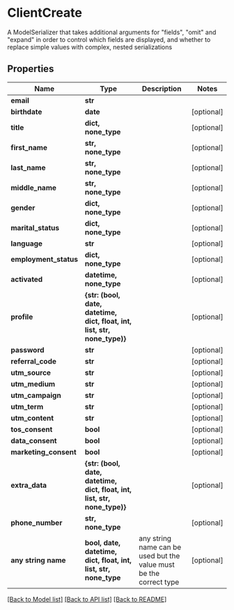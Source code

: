 # ClientCreate

A ModelSerializer that takes additional arguments for \"fields\", \"omit\" and \"expand\" in order to control which fields are displayed, and whether to replace simple values with complex, nested serializations

## Properties
Name | Type | Description | Notes
------------ | ------------- | ------------- | -------------
**email** | **str** |  | 
**birthdate** | **date** |  | [optional] 
**title** | **dict, none_type** |  | [optional] 
**first_name** | **str, none_type** |  | [optional] 
**last_name** | **str, none_type** |  | [optional] 
**middle_name** | **str, none_type** |  | [optional] 
**gender** | **dict, none_type** |  | [optional] 
**marital_status** | **dict, none_type** |  | [optional] 
**language** | **str** |  | [optional] 
**employment_status** | **dict, none_type** |  | [optional] 
**activated** | **datetime, none_type** |  | [optional] 
**profile** | **{str: (bool, date, datetime, dict, float, int, list, str, none_type)}** |  | [optional] 
**password** | **str** |  | [optional] 
**referral_code** | **str** |  | [optional] 
**utm_source** | **str** |  | [optional] 
**utm_medium** | **str** |  | [optional] 
**utm_campaign** | **str** |  | [optional] 
**utm_term** | **str** |  | [optional] 
**utm_content** | **str** |  | [optional] 
**tos_consent** | **bool** |  | [optional] 
**data_consent** | **bool** |  | [optional] 
**marketing_consent** | **bool** |  | [optional] 
**extra_data** | **{str: (bool, date, datetime, dict, float, int, list, str, none_type)}** |  | [optional] 
**phone_number** | **str, none_type** |  | [optional] 
**any string name** | **bool, date, datetime, dict, float, int, list, str, none_type** | any string name can be used but the value must be the correct type | [optional]

[[Back to Model list]](../README.md#documentation-for-models) [[Back to API list]](../README.md#documentation-for-api-endpoints) [[Back to README]](../README.md)



